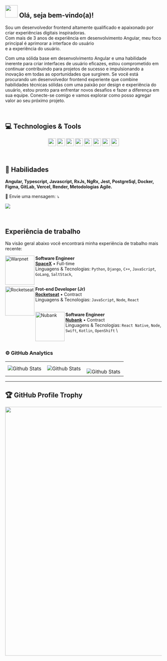 <span>

## <img src="https://i.imgur.com/0hdZ65D.gif" width="40px"> Olá, seja bem-vindo(a)!</h2>

</span>
<p align="start">
  Sou um desenvolvedor frontend altamente qualificado e apaixonado por criar experiências digitais inspiradoras. <br>Com mais de 3 anos de experiência em desenvolvimento Angular, meu foco principal é aprimorar a interface do usuário <br>e a experiência do usuário. 

  Com uma sólida base em desenvolvimento Angular e uma habilidade inerente para criar interfaces de usuário eficazes, estou comprometido em continuar contribuindo para projetos de sucesso e impulsionando a inovação em todas as oportunidades que surgirem. Se você está procurando um desenvolvedor frontend experiente que combine habilidades técnicas sólidas com uma      paixão por design e experiência do usuário, estou pronto para enfrentar novos desafios e fazer a diferença em sua equipe. Conecte-se comigo e vamos explorar como posso agregar valor ao seu próximo projeto.
</p>

<br>

## 💻 Technologies & Tools

<p align="center">
 <img src="https://img.shields.io/badge/-Javascript-%23F7DF1E?style=flat-square&logo=javascript&logoColor=black" height="25"/>
 <img src="https://img.shields.io/badge/-Typecript-%23007ACC?style=flat-square&logo=typescript&logoColor=white" height="25"/>
 <img src="https://img.shields.io/badge/-Angular-%23DD0031?style=flat-square&logo=angular&logoColor=white" height="25"/>


<img src="https://img.shields.io/badge/-Bootstrap-%23563D7C.svg?style=flat-square&logo=bootstrap&logoColor=white" height="25"/>
  
<img src="https://img.shields.io/badge/-npm-CB3837?style=flat-square&logo=npm" height="25"/>
<img src="https://img.shields.io/badge/-GitHub-181717?style=flat-square&logo=github" height="25"/>
<img src="https://img.shields.io/badge/-MongoDB-%234ea94b.svg?style=flat-square&logo=mongodb&logoColor=white" height="25"/>
<img src="https://img.shields.io/badge/-Firebase-%23F7DF1E.svg?style=flat-square&logo=firebase&logoColor=white" height="25"/>

</p>

<br>

## 💼 Habilidades

<p align="start">
  <strong>Angular, Typescript, Javascript, RxJs, NgRx, Jest, PostgreSql, Docker, Figma, GitLab, Vercel, Render, Metodologias Agile.</strong>
</p>

<p align="start">
  💌 Envie uma mensagem: ⤵️
</p>
<p align="start">  
  <a href="https://www.linkedin.com/in/keidsonroby/" alt="Linkedin">
  <img src="https://img.shields.io/badge/-Linkedin-0e76a8?style=flat-square&logo=Linkedin&logoColor=white&link=https://www.linkedin.com/in/keidsonroby/" /></a>
</p>

<br>

## Experiência de trabalho

Na visão geral abaixo você encontrará minha experiência de trabalho mais recente:

[<img align="left" height="94px" width="94px" alt="Warpnet" src="https://www.spacex.com/static/images/share.jpg"/>](https://www.spacex.com/)

**Software Engineer** \
[**SpaceX**](https://www.spacex.com/) • Full-time \
Linguagens & Tecnologias: `Python`, `Django`, `C++`, `JavaScript`, `GoLang`, `SaltStack`,\
<br/>

[<img align="left" height="94px" width="94px" alt="Rocketseat" src="https://yt3.ggpht.com/ytc/AKedOLQkXnYChXAHOeBQLzwhk1_BHYgUXs6ITQOakoeNoQ=s900-c-k-c0x00ffffff-no-rj"/>](https://rocketseat.com.br/)

**Frot-end Developer (Jr)** \
[**Rocketseat**](https://rocketseat.com.br/) • Contract \
Linguagens & Tecnologias: `JavaScript`, `Node`, `React`\
<br/>

[<img align="left" height="94px" width="94px" alt="Nubank" src="https://nubank.com.br/images/nu-icon.png?v=2"/>](https://nubank.com.br/)

**Software Engineer** \
[**Nubank**](https://nubank.com.br/) • Contract \
Linguagens & Tecnologias: `React Native`, `Node`, `Swift`, `Kotlin`, `OpenShift` \

<br/>


### ⚙️ GitHub Analytics

<table>
  <tr>
    <td>
      <img
        align="left"
        src="https://github-readme-stats.vercel.app/api?username=keidsondesigner&theme=dark&hide_border=false&include_all_commits=true"
        alt="Github Stats"
      />
    </td>
    <td>
      <img
        align="left"
        src="https://github-readme-stats.vercel.app/api/top-langs/?username=keidsondesigner&theme=dark&hide_border=false&include_all_commits=true&count_private=true&layout=compact"
        alt="Github Stats"
      />
    </td>
    <td>
      <br />
      <img
        align="left"
        src="https://github-readme-streak-stats.herokuapp.com/?user=keidsondesigner&theme=dark&hide_border=false"
        alt="Github Stats"
      />
    </td>
  </tr>
</table>

--- 

## 🏆 GitHub Profile Trophy

<p align="center">
  <a
    href="https://github.com/ryo-ma/github-profile-trophy"
    title="repositório de troféus"
  >
    <img
      width="800"
      src="https://github-profile-trophy.vercel.app/?username=keidsondesigner&column=8&theme=darkhub&no-frame=true&no-bg=true"
    />
  </a>
</p>
